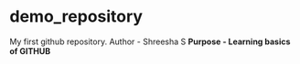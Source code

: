 # demo_repository
My first github repository.
Author - Shreesha S
<strong> Purpose - Learning basics of GITHUB </strong>
